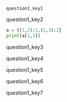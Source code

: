 ```ngMeta
question1_key1
```

question1_key2


```python
a = {(1,2):1,(2,3):2}
print(a[1,2])
```
question1_key3


question1_key4


question1_key5


question1_key6


question1_key7
